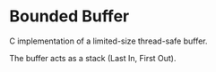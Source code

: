 # Bounded Buffer

C implementation of a limited-size thread-safe buffer.

The buffer acts as a stack (Last In, First Out).
